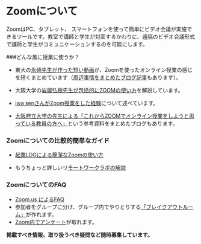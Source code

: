 # Zoomについて
ZoomはPC、タブレット、 スマートフォンを使って簡単にビデオ会議が実施できるツールです。教室で講師と学生が対面するかわりに、遠隔のビデオ会議形式で講師と学生がコミュニケーションするのを可能にします。

###どんな風に授業に使うか？

- 東大の[永崎先生が作った短い動画](https://www.youtube.com/watch?time_continue=108&v=SBmVtwG_ovQ&feature=emb_logo)が、Zoomを使ったオンライン授業の感じを短くまとめています（[周辺事情をまとめたブログ記事](https://digitalnagasaki.hatenablog.com/entry/2020/03/15/002904 )もあります）。

- 大阪大学の[岩居弘樹先生が包括的にZOOMの使い方](https://zoom.les.cmc.osaka-u.ac.jp)を解説しています。

- [iwa senさんがZoom授業をした経験](https://www.youtube.com/watch?v=Gus1tlMcE6E&feature=youtu.be)について述べています。
- [大阪府立大学の先生による「これからZOOMでオンライン授業をしようと思っている教員の方へ」](https://qingyuan.sakura.ne.jp/wp/?p=4121)という参考資料をまとめたブログもあります。

### Zoomについての比較的簡単なガイド

- [起業LOGによる簡潔なZoomの使い方](https://kigyolog.com/article.php?id=755)

- もうちょっと詳しいリ[モートワークラボの解説](https://www.remotework-labo.jp/2018/01/zoom_beginner/)

### ZoomについてのFAQ

- [Zoom.us によるFAQ]( https://support.zoom.us/hc/ja/sections/200277708-よくある質問)
- 参加者をグループに分け、グループ内でやりとりする[「ブレイクアウトルーム」](https://support.zoom.us/hc/ja/articles/206476093-ブレイクアウトルーム入門)が作れます。
- [Zoom内でアンケート](https://zoomy.info/how_to_use_questionnaire/)が取れます。

**掲載すべき情報、取り扱うべき疑問など随時募集しています。**





